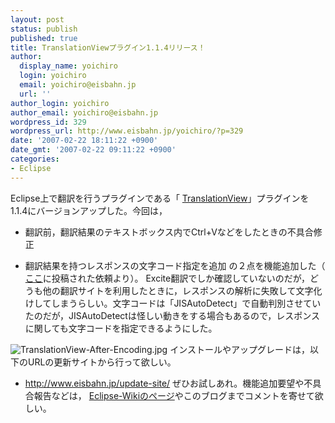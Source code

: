 ```yaml
---
layout: post
status: publish
published: true
title: TranslationViewプラグイン1.1.4リリース！
author:
  display_name: yoichiro
  login: yoichiro
  email: yoichiro@eisbahn.jp
  url: ''
author_login: yoichiro
author_email: yoichiro@eisbahn.jp
wordpress_id: 329
wordpress_url: http://www.eisbahn.jp/yoichiro/?p=329
date: '2007-02-22 18:11:22 +0900'
date_gmt: '2007-02-22 09:11:22 +0900'
categories:
- Eclipse
---
```


Eclipse上で翻訳を行うプラグインである「
[TranslationView](http://yoichiro.cocolog-nifty.com/eclipse/2004/11/post.html)」プラグインを1.1.4にバージョンアップした。今回は，

* 翻訳前，翻訳結果のテキストボックス内でCtrl+Vなどをしたときの不具合修正

* 翻訳結果を持つレスポンスの文字コード指定を追加
の２点を機能追加した（
[ここ](http://eclipsewiki.net/eclipse/index.php?TranslationView%A5%D7%A5%E9%A5%B0%A5%A4%A5%F3)に投稿された依頼より）。
Excite翻訳でしか確認していないのだが，どうも他の翻訳サイトを利用したときに，レスポンスの解析に失敗して文字化けしてしまうらしい。文字コードは「JISAutoDetect」で自動判別させていたのだが，JISAutoDetectは怪しい動きをする場合もあるので，レスポンスに関しても文字コードを指定できるようにした。

![TranslationView-After-Encoding.jpg](http://www.eisbahn.jp/yoichiro/images/TranslationView-After-Encoding.jpg)
インストールやアップグレードは，以下のURLの更新サイトから行って欲しい。

* http://www.eisbahn.jp/update-site/
ぜひお試しあれ。機能追加要望や不具合報告などは，
[Eclipse-Wikiのページ](http://eclipsewiki.net/eclipse/index.php?TranslationView%A5%D7%A5%E9%A5%B0%A5%A4%A5%F3)やこのブログまでコメントを寄せて欲しい。
